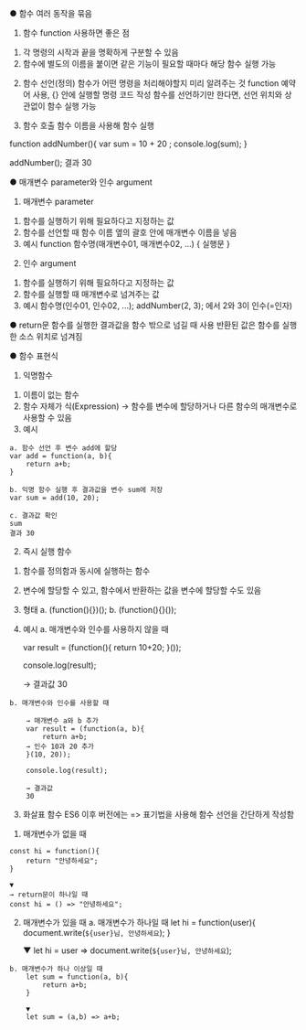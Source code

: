 ● 함수
여러 동작을 묶음

1. 함수 function 사용하면 좋은 점
 1) 각 명령의 시작과 끝을 명확하게 구분할 수 있음
 2) 함수에 별도의 이름을 붙이면 같은 기능이 필요할 때마다 해당 함수 실행 가능

2. 함수 선언(정의)
 함수가 어떤 명령을 처리해야할지 미리 알려주는 것
 function 예약어 사용, {} 안에 실행할 명령 코드 작성
 함수를 선언하기만 한다면, 선언 위치와 상관없이 함수 실행 가능

3. 함수 호출
 함수 이름을 사용해 함수 실행

function addNumber(){
    var sum = 10 + 20 ;
    console.log(sum);
}

addNumber();
결과 30

● 매개변수 parameter와 인수 argument
1. 매개변수 parameter
  1) 함수를 실행하기 위해 필요하다고 지정하는 값
  2) 함수를 선언할 때 함수 이름 옆의 괄호 안에 매개변수 이름을 넣음
  3) 예시
    function 함수명(매개변수01, 매개변수02, ...) {
        실행문
    }

2. 인수 argument
  1) 함수를 실행하기 위해 필요하다고 지정하는 값
  2) 함수를 실행할 때 매개변수로 넘겨주는 값
  3) 예시
    함수명(인수01, 인수02, ...);
    addNumber(2, 3); 에서 2와 3이 인수(=인자)

● return문
함수를 실행한 결과값을 함수 밖으로 넘길 때 사용
반환된 값은 함수를 실행한 소스 위치로 넘겨짐

● 함수 표현식
1. 익명함수
  1) 이름이 없는 함수
  2) 함수 자체가 식(Expression)
     → 함수를 변수에 할당하거나 다른 함수의 매개변수로 사용할 수 있음
  3) 예시
    
    a. 함수 선언 후 변수 add에 할당
    var add = function(a, b){
        return a+b;
    }

    b. 익명 함수 실행 후 결과값을 변수 sum에 저장
    var sum = add(10, 20);
    
    c. 결과값 확인
    sum
    결과 30

2. 즉시 실행 함수
  1) 함수를 정의함과 동시에 실행하는 함수
  2) 변수에 할당할 수 있고, 함수에서 반환하는 값을 변수에 할당할 수도 있음
  3) 형태
    a. (function(){})();
    b. (function(){}());

  4) 예시
    a. 매개변수와 인수를 사용하지 않을 때

        var result = (function(){
            return 10+20;
        }());

        console.log(result);

        → 결과값
        30

    b. 매개변수와 인수를 사용할 때

        → 매개변수 a와 b 추가
        var result = (function(a, b){
            return a+b;
        → 인수 10과 20 추가
        }(10, 20));

        console.log(result);

        → 결과값
        30

3. 화살표 함수
  ES6 이후 버전에는 => 표기법을 사용해 함수 선언을 간단하게 작성함

  1) 매개변수가 없을 때

    const hi = function(){
        return "안녕하세요";
    }

    ▼
    → return문이 하나일 때
    const hi = () => "안녕하세요";

  2) 매개변수가 있을 때
    a. 매개변수가 하나일 때
        let hi = function(user){
            document.write(`${user}님, 안녕하세요`);
        }

        ▼
        let hi = user => document.write(`${user}님, 안녕하세요`);

    b. 매개변수가 하나 이상일 때
        let sum = function(a, b){
            return a+b;
        }

        ▼
        let sum = (a,b) => a+b;